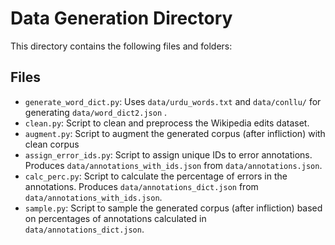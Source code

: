 # Data Generation Directory

This directory contains the following files and folders:

## Files
- `generate_word_dict.py`: Uses `data/urdu_words.txt` and `data/conllu/` for generating `data/word_dict2.json` .
- `clean.py`: Script to clean and preprocess the Wikipedia edits dataset.
- `augment.py`: Script to augment the generated corpus (after infliction) with clean corpus
- `assign_error_ids.py`: Script to assign unique IDs to error annotations. Produces `data/annotations_with_ids.json` from `data/annotations.json`.
- `calc_perc.py`: Script to calculate the percentage of errors in the annotations. Produces `data/annotations_dict.json` from `data/annotations_with_ids.json`.
- `sample.py`: Script to sample the generated corpus (after infliction) based on percentages of annotations calculated in `data/annotations_dict.json`.

